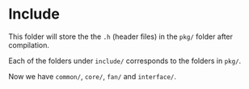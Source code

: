 # Include

This folder will store the the `.h` (header files) in the `pkg/` folder after compilation.

Each of the folders under `include/` corresponds to the folders in `pkg/`.

Now we have `common/`, `core/`, `fan/` and `interface/`.